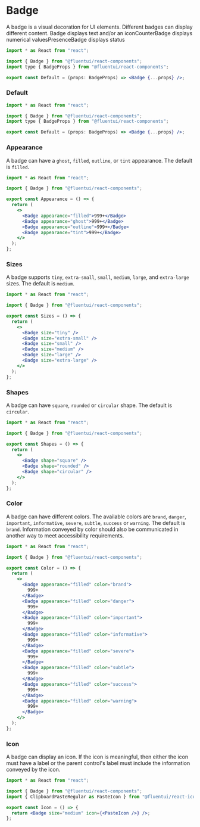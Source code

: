 # Badge

A badge is a visual decoration for UI elements. Different badges can display different content. Badge displays text and/or an iconCounterBadge displays numerical valuesPresenceBadge displays status

```jsx
import * as React from "react";

import { Badge } from "@fluentui/react-components";
import type { BadgeProps } from "@fluentui/react-components";

export const Default = (props: BadgeProps) => <Badge {...props} />;
```

### Default

```jsx
import * as React from "react";

import { Badge } from "@fluentui/react-components";
import type { BadgeProps } from "@fluentui/react-components";

export const Default = (props: BadgeProps) => <Badge {...props} />;
```

### Appearance

A badge can have a `ghost`, `filled`, `outline`, or `tint` appearance. The default is `filled`.

```jsx
import * as React from "react";

import { Badge } from "@fluentui/react-components";

export const Appearance = () => {
  return (
    <>
      <Badge appearance="filled">999+</Badge>
      <Badge appearance="ghost">999+</Badge>
      <Badge appearance="outline">999+</Badge>
      <Badge appearance="tint">999+</Badge>
    </>
  );
};
```

### Sizes

A badge supports `tiny`, `extra-small`, `small`, `medium`, `large`, and `extra-large` sizes. The default is `medium`.

```jsx
import * as React from "react";

import { Badge } from "@fluentui/react-components";

export const Sizes = () => {
  return (
    <>
      <Badge size="tiny" />
      <Badge size="extra-small" />
      <Badge size="small" />
      <Badge size="medium" />
      <Badge size="large" />
      <Badge size="extra-large" />
    </>
  );
};
```

### Shapes

A badge can have `square`, `rounded` or `circular` shape. The default is `circular`.

```jsx
import * as React from "react";

import { Badge } from "@fluentui/react-components";

export const Shapes = () => {
  return (
    <>
      <Badge shape="square" />
      <Badge shape="rounded" />
      <Badge shape="circular" />
    </>
  );
};
```

### Color

A badge can have different colors. The available colors are `brand`, `danger`, `important`, `informative`, `severe`, `subtle`, `success` or `warning`. The default is `brand`. Information conveyed by color should also be communicated in another way to meet accessibility requirements.

```jsx
import * as React from "react";

import { Badge } from "@fluentui/react-components";

export const Color = () => {
  return (
    <>
      <Badge appearance="filled" color="brand">
        999+
      </Badge>
      <Badge appearance="filled" color="danger">
        999+
      </Badge>
      <Badge appearance="filled" color="important">
        999+
      </Badge>
      <Badge appearance="filled" color="informative">
        999+
      </Badge>
      <Badge appearance="filled" color="severe">
        999+
      </Badge>
      <Badge appearance="filled" color="subtle">
        999+
      </Badge>
      <Badge appearance="filled" color="success">
        999+
      </Badge>
      <Badge appearance="filled" color="warning">
        999+
      </Badge>
    </>
  );
};
```

### Icon

A badge can display an icon. If the icon is meaningful, then either the icon must have a label or the parent control's label must include the information conveyed by the icon.

```jsx
import * as React from "react";

import { Badge } from "@fluentui/react-components";
import { ClipboardPasteRegular as PasteIcon } from "@fluentui/react-icons";

export const Icon = () => {
  return <Badge size="medium" icon={<PasteIcon />} />;
};
```